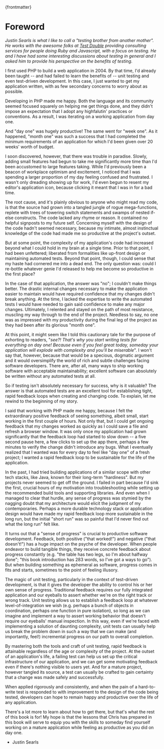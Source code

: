 {frontmatter}
# Foreword 
_Justin Searls is what I like to call a "testing brother from another mother".
He works with the awesome folks at [Test Double](http://testdouble.com) providing
consulting services for people doing Ruby and Javascript, with a focus on
testing. He and I have had some interesting discussions about testing in general
and I asked him to provide his perspective on the benefits of testing._


I first used PHP to build a web application in 2004. By that time, I'd already been taught -- and had failed to learn the benefits of -- unit testing and even test-driven development. In this case, I just wanted to get my application written, with as few secondary concerns to worry about as possible. 

Developing in PHP made me happy. Both the language and its community seemed focused squarely on helping me get things done, and they didn't impose an expectation that I adopt any highfalutin' practices or conventions. As a result, I was iterating on a working application from day one.

And "day one" was hugely productive! The same went for "week one". As it happened, "month one" was such a success that I had completed the minimum requirements of an application for which I'd been given over 20 weeks' worth of budget.

I soon discovered, however, that there was trouble in paradise. Slowly, adding small features had begun to take me significantly more time than I'd been accustomed to large features taking. While I'd previously been a beacon of workplace optimism and excitement, I noticed that I was spending a larger proportion of my day feeling confused and frustrated. I wasn't only dreading showing up for work, I'd even begun to resent my editor's application icon, because clicking it meant that I was in for a bad time.

The root cause, and it's plainly obvious to anyone who might read my code, is that the source had grown into a tangled jungle of rogue mega-functions, replete with trees of towering switch statements and swamps of nested if-else constructs. The code lacked any rhyme or reason. It contained no helpful signposts to my future self. Concerning myself with the design of the code hadn't seemed necessary, because my intimate, almost instinctual knowledge of the code had made me so productive at the project's outset.

But at some point, the complexity of my application's code had increased beyond what I could hold in my brain at a single time. Prior to that point, I had been unfettered; liberated from formalities like up-front design or maintaining automated tests. Beyond that point, though, I could sense that my haste had cornered me into a dead end. The only question was: could I re-bottle whatever genie I'd released to help me become so productive in the first place?

In the case of that application, the answer was "no"; I couldn't make things better. The drastic internal changes necessary to make the application easier to maintain would have required confidence that my changes didn't break anything. At the time, I lacked the expertise to write the automated tests I would have needed to gain said confidence to make any major changes. Ultimately, I relented and stayed on the path of most resistance, muscling my way through to the end of the project. Needless to say, no one was as impressed with my productivity during the final leg of the project as they had been after its glorious "month one".

At this point, it might seem like I told this cautionary tale for the purpose of exhorting to readers, "*see?! That's why you start writing tests for everything on day one! Because even if you feel great today, someday your application will explode with complexity and you'll be miserable*". I won't say that, however, because that would be a specious, dogmatic argument and it would oversimplify the world of rich and subtle challenges facing software developers. There are, after all, many ways to ship working software with acceptable maintainability; excellent software can absolutely be written without any automated tests at all.

So if testing isn't absolutely necessary for success, why is it valuable? The answer is that automated tests are an excellent tool for establishing tight, rapid feedback loops when creating and changing code. To explain, let me rewind to the beginning of my story. 

I said that working with PHP made me happy, because I felt the extraordinary positive feedback of seeing something, albeit small, start working in the first couple of hours. Not only that, but I could get ongoing feedback that my changes worked as quickly as I could save a file and refresh a browser window. It was only once my application had grown significantly that the feedback loop had started to slow down -- a five second pause here, a few clicks to set up the app there, perhaps a few minutes to verify the change didn't introduce any bugs. What I eventually realized that I wanted was for every day to feel like "day one" of a fresh project; I wanted a rapid feedback loop to be sustainable for the life of the application.

In the past, I had tried building applications of a similar scope with other tech stacks, like Java, known for their long-term "hardiness". But my projects never seemed to get off the ground. I failed in part because I'd sink the first, crucial hours of my motivation into troubleshooting while setting up the recommended build tools and supporting libraries. And even when I managed to clear that hurdle, any sense of progress was stymied by the nagging doubt that my architecture would elicit the judgment of my contemporaries. Perhaps a more durable technology stack or application design would have made my rapid feedback loop more sustainable in the long run, but the initial "short run" was so painful that I'd never find out what the long run" felt like.

It turns out that a "sense of progress" is crucial to productive software development. Feedback, both positive ("that worked!") and negative ("that doesn't!") has a huge impact on the psyche of the developer. When people endeavor to build tangible things, they receive concrete feedback about progress constantly (e.g. "the table has two legs, so I'm about halfway done"; "this book introduction has 283 words, so I've got a ways to go"). But when building something as ephemeral as software, progress comes in fits and starts, sometimes to the point of feeling illusory. 

The magic of unit testing, particularly in the context of test-driven development, is that it gives the developer the ability to control his or her own sense of progress. Traditional feedback requires our fully integrated application and our eyeballs to assert whether we're on the right track or wrong track. Unit testing allows us to establish a feedback loop at whatever level-of-integration we wish (e.g. perhaps a bunch of objects in coordination, perhaps one function in pure isolation), so long as we can imagine and implement a way to assert working behavior that doesn't require our eyeballs' manual inspection. In this way, even if we're faced with implementing a solution of daunting complexity, unit tests can usually help us break the problem down in such a way that we can make (and importantly, feel!) incremental progress on our path to overall completion.

By mastering both the tools and craft of unit testing, rapid feedback is attainable regardless of the age or complexity of the project. At the outset of an application's life, a failing test can help us set up the critical infrastructure of our application, and we can get some motivating feedback even if there's nothing visible to users yet. And for a mature project, however tangled its source, a test can usually be crafted to gain certainty that a change was made safely and successfully.

When applied rigorously and consistently, and when the pain of a hard-to-write test is responded to with improvement to the design of the code being tested, developers can hope to remain happy and productive over the life of any application. 

There's a lot more to learn about how to get there, but that's what the rest of this book is for! My hope is that the lessons that Chris has prepared in this book will serve to equip you with the skills to someday find yourself working on a mature application while feeling as productive as you did on day one.

- Justin Searls
